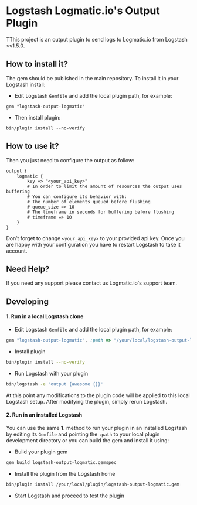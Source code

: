 # Logstash Logmatic.io's Output Plugin

TThis project is an output plugin to send logs to Logmatic.io from Logstash >v1.5.0.

## How to install it?

The gem should be published in the main repository.
To install it in your Logstash install:

- Edit Logstash `Gemfile` and add the local plugin path, for example:

 ```
 gem "logstash-output-logmatic"
 ```

- Then install plugin:

```
bin/plugin install --no-verify
```

## How to use it?

Then you just need to configure the output as follow:

```
output {
    logmatic {
        key => "<your_api_key>"
        # In order to limit the amount of resources the output uses buffering
        # You can configure its behavior with:
        # The number of elements queued before flushing
        # queue_size => 10
        # The timeframe in seconds for buffering before flushing
        # timeframe => 10
    }
}

```
Don’t forget to change `<your_api_key>` to your provided api key.
Once you are happy with your configuration you have to restart Logstash to take it account.

## Need Help?

If you need any support please contact us Logmatic.io's support team.

## Developing

#### 1. Run in a local Logstash clone

- Edit Logstash `Gemfile` and add the local plugin path, for example:
```ruby
gem "logstash-output-logmatic", :path => "/your/local/logstash-output-logmatic"
```
- Install plugin
```sh
bin/plugin install --no-verify
```
- Run Logstash with your plugin
```sh
bin/logstash -e 'output {awesome {}}'
```
At this point any modifications to the plugin code will be applied to this local Logstash setup. After modifying the plugin, simply rerun Logstash.

#### 2. Run in an installed Logstash

You can use the same **1.** method to run your plugin in an installed Logstash by editing its `Gemfile` and pointing the `:path` to your local plugin development directory or you can build the gem and install it using:

- Build your plugin gem
```sh
gem build logstash-output-logmatic.gemspec
```
- Install the plugin from the Logstash home
```sh
bin/plugin install /your/local/plugin/logstash-output-logmatic.gem
```
- Start Logstash and proceed to test the plugin
